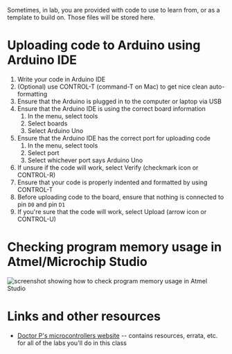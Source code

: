 Sometimes, in lab, you are provided with code to use to learn from, or as a template to build on. Those files will be stored here.

# Uploading code to Arduino using Arduino IDE
1. Write your code in Arduino IDE
2. (Optional) use CONTROL-T (command-T on Mac) to get nice clean auto-formatting
3. Ensure that the Arduino is plugged in to the computer or laptop via USB
4. Ensure that the Arduino IDE is using the correct board information
    1. In the menu, select tools
    2. Select boards
    3. Select Arduino Uno
5. Ensure that the Arduino IDE has the correct port for uploading code
    1. In the menu, select tools
    2. Select port
    3. Select whichever port says Arduino Uno
6. If unsure if the code will work, select Verify (checkmark icon or CONTROL-R)
7. Ensure that your code is properly indented and formatted by using CONTROL-T
8. Before uploading code to the board, ensure that nothing is connected to pin `D0` and pin `D1`
9. If you're sure that the code will work, select Upload (arrow icon or CONTROL-U)

# Checking program memory usage in Atmel/Microchip Studio
![screenshot showing how to check program memory usage in Atmel Studio](https://doctor-pasquale.com/wp-content/uploads/2022/06/Assembly-Program-Memory-Usage.png)

# Links and other resources
* [Doctor P's microcontrollers website](https://doctor-pasquale.com/engin-2223/) -- contains resources, errata, etc. for all of the labs you'll do in this class
